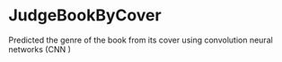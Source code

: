 # JudgeBookByCover
Predicted the genre of the book from its cover using convolution neural networks (CNN )
